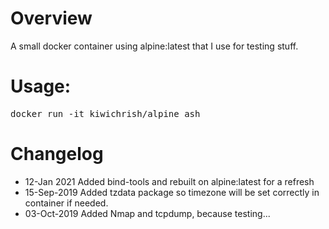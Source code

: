 # Overview

A small docker container using alpine:latest that I use for testing stuff.

# Usage:
<pre>
docker run -it kiwichrish/alpine_ash
</pre>


# Changelog
* 12-Jan 2021 Added bind-tools and rebuilt on alpine:latest for a refresh
* 15-Sep-2019 Added tzdata package so timezone will be set correctly in container if needed.
* 03-Oct-2019 Added Nmap and tcpdump, because testing...
